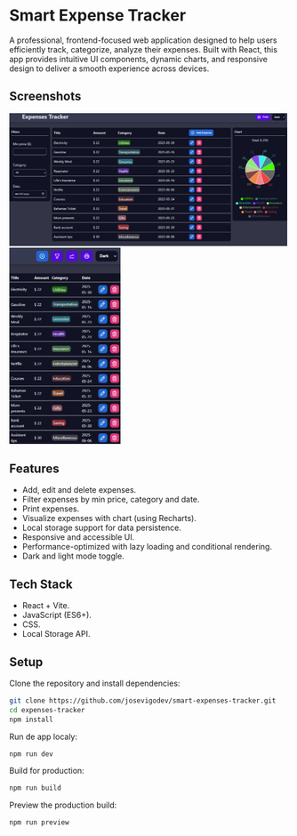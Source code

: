 # Smart Expense Tracker

A professional, frontend-focused web application designed to help users efficiently track, categorize, analyze their expenses. Built with React, this app provides intuitive UI components, dynamic charts, and responsive design to deliver a smooth experience across devices.

## Screenshots

<img src="./src/assets/dashboard_view.png" width="500"/>
<img src="./src/assets/mobile_view.png" width="200"/>

## Features

- Add, edit and delete expenses.
- Filter expenses by min price, category and date.
- Print expenses.
- Visualize expenses with chart (using Recharts).
- Local storage support for data persistence.
- Responsive and accessible UI.
- Performance-optimized with lazy loading and conditional rendering.
- Dark and light mode toggle.

## Tech Stack

- React + Vite.
- JavaScript (ES6+).
- CSS.
- Local Storage API.

## Setup

Clone the repository and install dependencies:

```bash
git clone https://github.com/josevigodev/smart-expenses-tracker.git
cd expenses-tracker
npm install
```

Run de app localy:

```bash
npm run dev
```

Build for production:

```bash
npm run build
```

Preview the production build:

```bash
npm run preview
```
